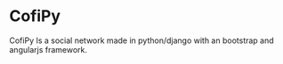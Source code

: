 # CofiPy
CofiPy Is a social network made in python/django with an bootstrap and angularjs framework.
